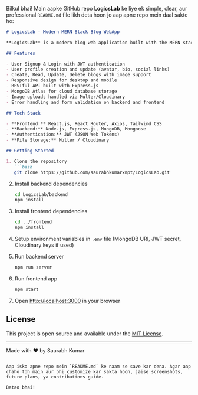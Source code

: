 Bilkul bhai! Main aapke GitHub repo **LogicsLab** ke liye ek simple, clear, aur professional `README.md` file likh deta hoon jo aap apne repo mein daal sakte ho:

````markdown
# LogicsLab - Modern MERN Stack Blog WebApp

**LogicsLab** is a modern blog web application built with the MERN stack (MongoDB, Express.js, React.js, Node.js). It features secure user authentication, profile management, and full CRUD operations for blogs.

## Features

- User Signup & Login with JWT authentication
- User profile creation and update (avatar, bio, social links)
- Create, Read, Update, Delete blogs with image support
- Responsive design for desktop and mobile
- RESTful API built with Express.js
- MongoDB Atlas for cloud database storage
- Image uploads handled via Multer/Cloudinary
- Error handling and form validation on backend and frontend

## Tech Stack

- **Frontend:** React.js, React Router, Axios, Tailwind CSS
- **Backend:** Node.js, Express.js, MongoDB, Mongoose
- **Authentication:** JWT (JSON Web Tokens)
- **File Storage:** Multer / Cloudinary

## Getting Started

1. Clone the repository  
   ```bash
   git clone https://github.com/saurabhkumarxmpt/LogicsLab.git
````

2. Install backend dependencies

   ```bash
   cd LogicsLab/backend
   npm install
   ```
3. Install frontend dependencies

   ```bash
   cd ../frontend
   npm install
   ```
4. Setup environment variables in `.env` file (MongoDB URI, JWT secret, Cloudinary keys if used)
5. Run backend server

   ```bash
   npm run server
   ```
6. Run frontend app

   ```bash
   npm start
   ```
7. Open [http://localhost:3000](http://localhost:3000) in your browser

## License

This project is open source and available under the [MIT License](LICENSE).

---

Made with ❤️ by Saurabh Kumar

```

Aap isko apne repo mein `README.md` ke naam se save kar dena. Agar aap chaho toh main aur bhi customize kar sakta hoon, jaise screenshots, future plans, ya contributions guide.

Batao bhai!
```

